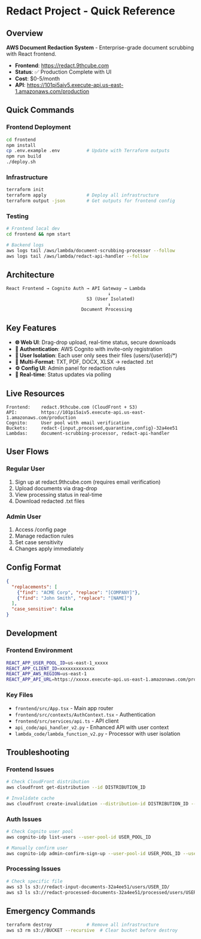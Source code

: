 # Redact Project - Quick Reference

## Overview
**AWS Document Redaction System** - Enterprise-grade document scrubbing with React frontend.
- **Frontend**: https://redact.9thcube.com
- **Status**: ✅ Production Complete with UI
- **Cost**: $0-5/month
- **API**: https://101pi5aiv5.execute-api.us-east-1.amazonaws.com/production

## Quick Commands

### Frontend Deployment
```bash
cd frontend
npm install
cp .env.example .env          # Update with Terraform outputs
npm run build
./deploy.sh
```

### Infrastructure
```bash
terraform init
terraform apply               # Deploy all infrastructure
terraform output -json        # Get outputs for frontend config
```

### Testing
```bash
# Frontend local dev
cd frontend && npm start

# Backend logs
aws logs tail /aws/lambda/document-scrubbing-processor --follow
aws logs tail /aws/lambda/redact-api-handler --follow
```

## Architecture
```
React Frontend → Cognito Auth → API Gateway → Lambda
                                      ↓
                              S3 (User Isolated)
                                      ↓
                            Document Processing
```

## Key Features
- **🌐 Web UI**: Drag-drop upload, real-time status, secure downloads
- **🔐 Authentication**: AWS Cognito with invite-only registration  
- **👤 User Isolation**: Each user only sees their files (users/{userId}/*)
- **📁 Multi-Format**: TXT, PDF, DOCX, XLSX → redacted .txt
- **⚙️ Config UI**: Admin panel for redaction rules
- **🔄 Real-time**: Status updates via polling

## Live Resources
```
Frontend:    redact.9thcube.com (CloudFront + S3)
API:         https://101pi5aiv5.execute-api.us-east-1.amazonaws.com/production
Cognito:     User pool with email verification
Buckets:     redact-{input,processed,quarantine,config}-32a4ee51
Lambdas:     document-scrubbing-processor, redact-api-handler
```

## User Flows

### Regular User
1. Sign up at redact.9thcube.com (requires email verification)
2. Upload documents via drag-drop
3. View processing status in real-time
4. Download redacted .txt files

### Admin User
1. Access /config page
2. Manage redaction rules
3. Set case sensitivity
4. Changes apply immediately

## Config Format
```json
{
  "replacements": [
    {"find": "ACME Corp", "replace": "[COMPANY]"},
    {"find": "John Smith", "replace": "[NAME]"}
  ],
  "case_sensitive": false
}
```

## Development

### Frontend Environment
```bash
REACT_APP_USER_POOL_ID=us-east-1_xxxxx
REACT_APP_CLIENT_ID=xxxxxxxxxxxxx
REACT_APP_AWS_REGION=us-east-1
REACT_APP_API_URL=https://xxxxx.execute-api.us-east-1.amazonaws.com/production
```

### Key Files
- `frontend/src/App.tsx` - Main app router
- `frontend/src/contexts/AuthContext.tsx` - Authentication
- `frontend/src/services/api.ts` - API client
- `api_code/api_handler_v2.py` - Enhanced API with user context
- `lambda_code/lambda_function_v2.py` - Processor with user isolation

## Troubleshooting

### Frontend Issues
```bash
# Check CloudFront distribution
aws cloudfront get-distribution --id DISTRIBUTION_ID

# Invalidate cache
aws cloudfront create-invalidation --distribution-id DISTRIBUTION_ID --paths "/*"
```

### Auth Issues
```bash
# Check Cognito user pool
aws cognito-idp list-users --user-pool-id USER_POOL_ID

# Manually confirm user
aws cognito-idp admin-confirm-sign-up --user-pool-id USER_POOL_ID --username EMAIL
```

### Processing Issues
```bash
# Check specific file
aws s3 ls s3://redact-input-documents-32a4ee51/users/USER_ID/
aws s3 ls s3://redact-processed-documents-32a4ee51/processed/users/USER_ID/
```

## Emergency Commands
```bash
terraform destroy             # Remove all infrastructure
aws s3 rm s3://BUCKET --recursive  # Clear bucket before destroy
```